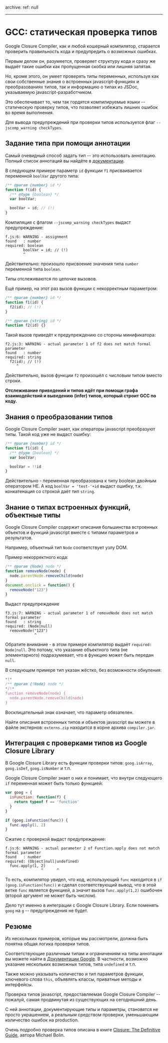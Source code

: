 archive:
  ref: null

---

# GCC: статическая проверка типов

Google Closure Compiler, как и любой кошерный компилятор, старается проверить правильность кода и предупредить о возможных ошибках.

Первым делом он, разумеется, проверяет структуру кода и сразу же выдаёт такие ошибки как пропущенная скобка или лишняя запятая.

Но, кроме этого, он умеет проверять типы переменных, используя как свои собственные знания о встроенных javascript-функциях и преобразованиях типов,
так и информацию о типах из JSDoc, указываемую javascript-разработчиком.

Это обеспечивает то, чем так гордятся компилируемые языки -- статическую проверку типов, что позволяет избежать лишних ошибок во время выполнения.

Для вывода предупреждений при проверки типов используется флаг `--jscomp_warning checkTypes`.

## Задание типа при помощи аннотации

Самый очевидный способ задать тип -- это использовать аннотацию. Полный список аннотаций вы найдёте в <a href="https://github.com/google/closure-compiler/wiki/Annotating-JavaScript-for-the-Closure-Compiler">документации</a>.

В следующем примере параметр <code>id</code> функции <code>f1</code> присваивается переменной <code>boolVar</code> другого типа:

```js
/** @param {number} id */
function f(id) {
  /** @type {boolean} */
  var boolVar;

  boolVar = id; // (!)
}
```

Компиляция с флагом `--jscomp_warning checkTypes` выдаст предупреждение:

```
f.js:6: WARNING - assignment
found   : number
required: boolean
        boolVar = id; // (!)
        ^
```

Действительно: произошло присвоение значения типа <code>number</code> переменной типа <code>boolean</code>.

Типы отслеживаются по цепочке вызовов.

Ещё пример, на этот раз вызов функции с некорректным параметром:

```js
/** @param {number} id */
function f1(id) {
  f2(id); // (!)
}

/** @param {string} id */
function f2(id) {}
```

Такой вызов приведёт к предупреждению со стороны минификатора:

```
f2.js:3: WARNING - actual parameter 1 of f2 does not match formal parameter
found   : number
required: string
  f2(id); // (!)
     ^
```

Действительно, вызов функции <code>f2</code> произошёл с числовым типом вместо строки.

**Отслеживание приведений и типов идёт при помощи графа взаимодействий и выведению (infer) типов, который строит GCC по коду.**

## Знания о преобразовании типов

Google Closure Compiler знает, как операторы javascript преобразуют типы. Такой код уже не выдаст ошибку:

```js
/** @param {number} id */
function f1(id) {
  /** @type {boolean} */
  var boolVar;

  boolVar = !!id
}
```

Действительно - переменная преобразована к типу boolean двойным оператором НЕ.
А код <code>boolVar = 'test-'+id</code> выдаст ошибку, т.к. конкатенация со строкой даёт тип <code>string</code>.

## Знание о типах встроенных функций, объектные типы

Google Closure Compiler содержит описания большинства встроенных объектов и функций javascript вместе с типами параметров и результатов.

Например, объектный тип <code>Node</code> соответствует узлу DOM.

Пример некорректного кода:

```js
/** @param {Node} node */
function removeNode(node) {
  node.parentNode.removeChild(node)
}
document.onclick = function() {
  removeNode("123")
}
```

Выдаст предупреждение

```
f3.js:7: WARNING - actual parameter 1 of removeNode does not match formal parameter
found   : string
required: (Node|null)
  removeNode("123")
             ^
```

Обратите внимание - в этом примере компилятор выдаёт <code>required: Node|null</code>. Это потому, что указание объектного типа (не элементарного) подразумевает, что в функцию может быть передан <code>null</code>.

В следующем примере тип указан жёстко, без возможности обнуления:

```js
*!*
/** @param {!Node} node */
*/!*
function removeNode(node) {
  node.parentNode.removeChild(node)
}
```

Восклицательный знак означает, что параметр обязателен.

Найти описания встроенных типов и объектов javascript вы можете в файле экстернов: <code>externs.zip</code> находится в корне архива <code>compiler.jar</code>.

## Интеграция с проверками типов из Google Closure Library

В Google Closure Library есть функции проверки типов: <code>goog.isArray</code>, <code>goog.isDef</code>, <code>goog.isNumber</code> и т.п.

Google Closure Compiler знает о них и понимает, что внутри следующего <code>if</code> переменная может быть только функцией:

```js
var goog = {
  isFunction: function(f) {
    return typeof f == 'function'
  }
}

if (goog.isFunction(func)) {
  func.apply(1, 2)
}
```

Сжатие с проверкой выдаст предупреждение:

```
f.js:6: WARNING - actual parameter 2 of Function.apply does not match formal parameter
found   : number
required: (Object|null|undefined)
  func.apply(1, 2)
                ^      ^
```

То есть, компилятор увидел, что код, использующий <code>func</code> находится в `if (goog.isFunction(func))` и сделал соответствующий вывод, что в этой ветке `func` является функцией, а значит вызов `func.apply(1,2)` ошибочен (второй аргумент не может быть числом).

Дело тут именно в интеграции с Google Closure Library. Если поменять `goog` на `g` -- предупреждения не будет.

## Резюме

Из нескольких примеров, которые мы рассмотрели, должна быть понятна общая логика проверки типов.

Соответствующие различным типам и ограничениям на типы аннотации вы можете найти в <a href="http://code.google.com/intl/ru/closure/compiler/docs/js-for-compiler.html">Документации Google</a>. В частности, возможно указание нескольких возможных типов, типа <code>undefined</code> и т.п.

Также можно указывать количество и тип параметров функции, ключевого слова <code>this</code>, объявлять классы, приватные методы и интерфейсы.

Проверка типов javascript, предоставляемая Google Closure Compiler -- пожалуй, самая продвинутая из существующих на сегодняшний день.

С ней аннотации, документирующие типы и параметры, становятся не просто украшением, а реальным средством проверки, уменьшающим количество ошибок на production.

Очень подробно проверка типов описана в книге [Closure: The Definitive Guide](https://www.ozon.ru/context/detail/id/6089988/), автора Michael Bolin.
